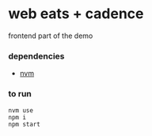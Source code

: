 # web eats + cadence
frontend part of the demo

### dependencies
- [nvm](https://github.com/nvm-sh/nvm)

### to run
```
nvm use
npm i
npm start
```